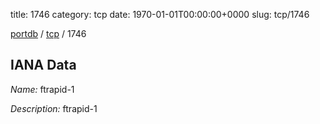 title: 1746
category: tcp
date: 1970-01-01T00:00:00+0000
slug: tcp/1746

[portdb](/) / [tcp](/category/tcp.html) / 1746


## IANA Data

_Name:_ ftrapid-1

_Description:_ ftrapid-1

